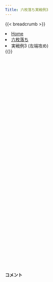 ```yaml
---
Title: 六枚落ち実戦例3
---
```

{{< breadcrumb >}}
  <li class="breadcrumb-item"><a href="/shogi-beginners/">Home</a></li>
  <li class="breadcrumb-item"><a href="/shogi-beginners/6mai/">六枚落ち</a></li>
  <li class="breadcrumb-item active" aria-current="page">実戦例3 (左端攻め)</li>
{{</ breadcrumb >}}
<div class="row">
  <div class="col-lg-1"></div>
  <div class="col-sm" tabindex="-1">
    <script id="example-kif" type="text/plain">
手合割：六枚落ち
下手：下手
上手：上手
手数----指手---------消費時間--
*<ruby>左端<rt>ひだりはし</rt></ruby><ruby>攻<rt>せ</rt></ruby>めの<ruby>勝<rt>か</rt></ruby>ち<ruby>方<rt>かた</rt></ruby>をおぼえましょう。
*<div class="text-center"><img class="img-fluid pt-3 w-50" src="/shogi-beginners/img/cat16.webp"></div>
   1 ３二金(41)
   2 ７六歩(77)
   3 ７二金(61)
   4 ６六角(88)
   5 ８二銀(71)
   6 ９六歩(97)
   7 ７四歩(73)
   8 ９五歩(96)
   9 ８四歩(83)
*<ruby>歩<rt>ふ</rt></ruby>を<ruby>犠牲<rt>ぎせい</rt></ruby>にした<ruby>受<rt>う</rt></ruby>けです。
  10 同　角(66)
*<ruby>角<rt>かく</rt></ruby>の<ruby>利<rt>き</rt></ruby>きがないと<ruby>攻<rt>せ</rt></ruby>めはつながりません。☗<ruby>同角<rt>どうかく</rt></ruby>の<ruby>一手<rt>いって</rt></ruby>です。
  11 ５二玉(51)
  12 ６六角(84)
  13 ６四歩(63)
  14 ５六歩(57)
*<ruby>角<rt>かく</rt></ruby>の<ruby>利<rt>き</rt></ruby>きを９<ruby>筋<rt>すじ</rt></ruby>に<ruby>残<rt>のこ</rt></ruby>す<ruby>大事<rt>だいじ</rt></ruby>な<ruby>一手<rt>いって</rt></ruby>です。
  15 ８三金(72)
*<ruby>金銀<rt>きんぎん</rt></ruby>で<ruby>端<rt>はし</rt></ruby>を<ruby>強<rt>つよ</rt></ruby>く<ruby>受<rt>う</rt></ruby>けています。それでも☗<ruby>９七<rt>きゅうなな</rt></ruby><ruby>香<rt>きょう</rt></ruby>〜☗<ruby>９八<rt>きゅうはち</rt></ruby><ruby>飛<rt>ひ</rt></ruby>〜☗<ruby>９四<rt>きゅうよん</rt></ruby><ruby>歩<rt>ふ</rt></ruby>とすれば<ruby>端<rt>はし</rt></ruby><ruby>攻<rt>せ</rt></ruby>めは<ruby>成功<rt>せいこう</rt></ruby>するのですが、ほかの<ruby>手<rt>て</rt></ruby>を<ruby>考<rt>かんが</rt></ruby>えてみましょう。
  16 ８六歩(87)
*<ruby>守<rt>まも</rt></ruby>りの<ruby>歩<rt>ふ</rt></ruby>がいなくなったのを<ruby>見<rt>み</rt></ruby>て８<ruby>筋<rt>すじ</rt></ruby>から<ruby>攻<rt>せ</rt></ruby>めるのがいい<ruby>手<rt>て</rt></ruby>です。<ruby>端<rt>はし</rt></ruby><ruby>攻<rt>せ</rt></ruby>めは<ruby>香車<rt>きょうしゃ</rt></ruby>を<ruby>渡<rt>わた</rt></ruby>してしまうぶん、やや<ruby>損<rt>そん</rt></ruby>です。
  17 ４二銀(31)
  18 ８五歩(86)
  19 ７三銀(82)
  20 ８八飛(28)
  21 ５四歩(53)
  22 ８四歩(85)
  23 同　銀(73)
*<ruby>問題<rt>もんだい</rt></ruby>: <ruby>次<rt>つぎ</rt></ruby>の<ruby>手<rt>て</rt></ruby>を<ruby>考<rt>かんが</rt></ruby>えてみましょう。
*<div><img class="img-fluid" src="/shogi-beginners/img/cat2.webp"></div>
  24 同　角(66)
*<ruby>角<rt>かく</rt></ruby>と<ruby>金銀<rt>きんぎん</rt></ruby>を<ruby>交換<rt>こうかん</rt></ruby>して<ruby>攻<rt>せ</rt></ruby>めるのがいい<ruby>手<rt>て</rt></ruby>です。<ruby>金銀<rt>きんぎん</rt></ruby>2<ruby>枚<rt>まい</rt></ruby>は<ruby>角<rt>かく</rt></ruby>1<ruby>枚<rt>まい</rt></ruby>よりすこし<ruby>得<rt>とく</rt></ruby>とおぼえておきましょう。
  25 同　金(83)
  26 同　飛(88)
  27 ４四歩(43)
  28 ８二飛成(84)
  29 ４三玉(52)
*<ruby>問題<rt>もんだい</rt></ruby>: <ruby>次<rt>つぎ</rt></ruby>の<ruby>手<rt>て</rt></ruby>を<ruby>考<rt>かんが</rt></ruby>えてみましょう。<ruby>難問<rt>なんもん</rt></ruby>。
*<div><img class="img-fluid" src="/shogi-beginners/img/cat2.webp"></div>
  30 ３六歩(37)
*☗<ruby>５二銀<rt>ごーにーぎん</rt></ruby>と<ruby>打<rt>う</rt></ruby>ちたくなるところですが、☖<ruby>３四<rt>さんよん</rt></ruby><ruby>玉<rt>ぎょく</rt></ruby>☗<ruby>３六<rt>さんろく</rt></ruby><ruby>歩<rt>ふ</rt></ruby>☖<ruby>２四<rt>にーよん</rt></ruby><ruby>歩<rt>ふ</rt></ruby>とされて<ruby>意外<rt>いがい</rt></ruby>とつかまりません。
*先に☗<ruby>３六<rt>さんろく</rt></ruby><ruby>歩<rt>ふ</rt></ruby>として☖<ruby>２四<rt>にーよん</rt></ruby><ruby>歩<rt>ふ</rt></ruby>を<ruby>指<rt>さ</rt></ruby>させないようにします。
  31 ３一金(32)
  32 ５二銀打
  33 ３二玉(43)
*<ruby>問題<rt>もんだい</rt></ruby>: <ruby>次<rt>つぎ</rt></ruby>の<ruby>手<rt>て</rt></ruby>を<ruby>考<rt>かんが</rt></ruby>えてみましょう。<ruby>難問<rt>なんもん</rt></ruby>。
*<div><img class="img-fluid" src="/shogi-beginners/img/cat2.webp"></div>
  34 ４一金打
*<ruby>決<rt>き</rt></ruby>め<ruby>手<rt>て</rt></ruby>です。☖<ruby>同金<rt>どうきん</rt></ruby>は☗<ruby>同銀<rt>どうぎん</rt></ruby><ruby>歩成<rt>ふなり</rt></ruby>で<ruby>決次<rt>き</rt></ruby>まっていることを<ruby>確認<rt>かくにん</rt></ruby>してください。
  35 ３四歩(33)
  36 ３一金(41)
  37 同　銀(42)
  38 ４三金打
  39 ２一玉(32)
  40 ４一銀成(52)
  41 ５七金打
  42 ３一成銀(41)
  43 １一玉(21)
  44 １二銀打
  45 投了
*<a href="/shogi-beginners/6mai/example4/">
*<ruby>次<rt>つぎ</rt></ruby>の<ruby>棋譜<rt>きふ</rt></ruby>を<ruby>見<rt>み</rt></ruby>よう！
*<div class="text-center"><img class="img-fluid pt-3 w-50" src="/shogi-beginners/img/cat1.webp"></div></a>
まで44手で下手の勝ち
    </script>
    <svg id="example" xmlns="http://www.w3.org/2000/svg" viewBox="0,0,400,540"></svg>
  </div>
  <div class="col-sm">
    <h4 class="pt-3">コメント</h4>
    <div id="comment"></div>
  </div>
  <div class="col-lg-1"></div>
</div>
